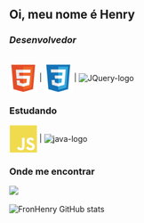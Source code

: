 ## **Oi, meu nome é Henry**
### *Desenvolvedor*
<div style="display: inline_block"><br>
  <img align="center" alt="HTML-logo" height="50" width="50" src="https://raw.githubusercontent.com/devicons/devicon/master/icons/html5/html5-original.svg"/>
  |
  <img align="center" alt="CSS-logo" height="50" width="50" src="https://raw.githubusercontent.com/devicons/devicon/master/icons/css3/css3-original.svg"/>
  |
  <img align="center" alt="JQuery-logo" height="50" width="50" src="https://cdn.jsdelivr.net/gh/devicons/devicon/icons/jquery/jquery-original-wordmark.svg"/>
 </div>
 
 ### Estudando

<div>
  <img align="center" alt="Js-logo" height="50" width="50" src="https://raw.githubusercontent.com/devicons/devicon/master/icons/javascript/javascript-plain.svg">
|
  <img align="center" alt="java-logo" height="50" width="50" src="https://cdn.jsdelivr.net/gh/devicons/devicon/icons/java/java-original-wordmark.svg" />
 </div>
  
  ### Onde me encontrar
  
  <div> 
  <a href="https://www.linkedin.com/in/henry-victor-passold-gomes" target="_blank"><img src="https://img.shields.io/badge/-LinkedIn-%230077B5?style=for-the-badge&logo=linkedin&logoColor=white" target="_blank"></a> 
  </div>
  
  ![FronHenry GitHub stats](https://github-readme-stats.vercel.app/api?username=FrontHenry&count_private=true&show_icons=true&show_icons=true&theme=panda)
